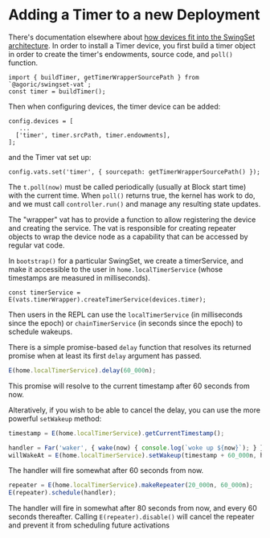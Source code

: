 # Adding a Timer to a new Deployment

There's documentation elsewhere about [how devices fit into the SwingSet
architecture](devices.md). In order to install a Timer device, you first build
a timer object in order to create the timer's endowments, source code, and 
`poll()` function.

```
import { buildTimer, getTimerWrapperSourcePath } from `@agoric/swingset-vat`;
const timer = buildTimer();
```

Then when configuring devices, the timer device can be added:

```
config.devices = [
   ...
  ['timer', timer.srcPath, timer.endowments],
];
```
    
and the Timer vat set up: 
```
config.vats.set('timer', { sourcepath: getTimerWrapperSourcePath() });
```

The `t.poll(now)` must be called periodically (usually at Block start time)
with the current time. When `poll()` returns true, the kernel has work to do, 
and we must call `controller.run()` and manage any resulting state updates.

The "wrapper" vat has to provide a function to allow registering the device
and creating the service. The vat is responsible for creating repeater objects
to wrap the device node as a capability that can be accessed by regular vat
code.

In `bootstrap()` for a particular SwingSet, we create a timerService, and make
it accessible to the user in `home.localTimerService` (whose timestamps are
measured in milliseconds).

```
const timerService = E(vats.timerWrapper).createTimerService(devices.timer);
```

Then users in the REPL can use the `localTimerService` (in milliseconds since
the epoch) or `chainTimerService` (in seconds since the epoch) to schedule wakeups.

There is a simple promise-based `delay` function that resolves its returned promise
when at least its first `delay` argument has passed.

```js
E(home.localTimerService).delay(60_000n);
```

This promise will resolve to the current timestamp after 60 seconds from now.

Alteratively, if you wish to be able to cancel the delay, you can use the more
powerful `setWakeup` method:

```js
timestamp = E(home.localTimerService).getCurrentTimestamp();

handler = Far('waker', { wake(now) { console.log(`woke up ${now}`); } });
willWakeAt = E(home.localTimerService).setWakeup(timestamp + 60_000n, handler);
```

The handler will fire somewhat after 60 seconds from now.

```js
repeater = E(home.localTimerService).makeRepeater(20_000n, 60_000n);
E(repeater).schedule(handler);
```

The handler will fire in somewhat after 80 seconds from now, and every 60
seconds thereafter. Calling `E(repeater).disable()` will cancel the repeater and
prevent it from scheduling future activations
